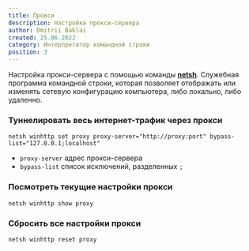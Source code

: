 ```yaml
---
title: Прокси
description: Настройка прокси-сервера
author: Dmitrii Baklai
created: 25.06.2022
category: Интерпретатор командной строки
position: 3
---
```


Настройка прокси-сервера с помощью команды **[netsh](https://docs.microsoft.com/en-us/windows-server/administration/windows-commands/netsh 'Microsoft Dosc')**.
Служебная программа командной строки, которая позволяет отображать или изменять сетевую конфигурацию компьютера, либо локально, либо удаленно.

### Туннелировать весь интернет-трафик через прокси

```
netsh winhttp set proxy proxy-server="http://proxy:port" bypass-list="127.0.0.1;localhost"
```

- `proxy-server` адрес прокси-сервера
- `bypass-list` список исключений, разделенных `;`

### Посмотреть текущие настройки прокси

```
netsh winhttp show proxy
```

### Сбросить все настройки прокси

```
netsh winhttp reset proxy
```
